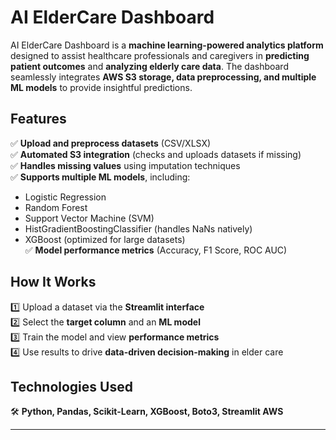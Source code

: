 # AI ElderCare Dashboard  

AI ElderCare Dashboard is a **machine learning-powered analytics platform** designed to assist healthcare professionals and caregivers in **predicting patient outcomes** and **analyzing elderly care data**. The dashboard seamlessly integrates **AWS S3 storage, data preprocessing, and multiple ML models** to provide insightful predictions.  

## Features  
✅ **Upload and preprocess datasets** (CSV/XLSX)  
✅ **Automated S3 integration** (checks and uploads datasets if missing)  
✅ **Handles missing values** using imputation techniques  
✅ **Supports multiple ML models**, including:  
- Logistic Regression  
- Random Forest  
- Support Vector Machine (SVM)  
- HistGradientBoostingClassifier (handles NaNs natively)  
- XGBoost (optimized for large datasets)  
✅ **Model performance metrics** (Accuracy, F1 Score, ROC AUC)  

## How It Works  
1️⃣ Upload a dataset via the **Streamlit interface**  
2️⃣ Select the **target column** and an **ML model**  
3️⃣ Train the model and view **performance metrics**  
4️⃣ Use results to drive **data-driven decision-making** in elder care  

## Technologies Used  
🛠 **Python, Pandas, Scikit-Learn, XGBoost, Boto3, Streamlit AWS**  

---  
